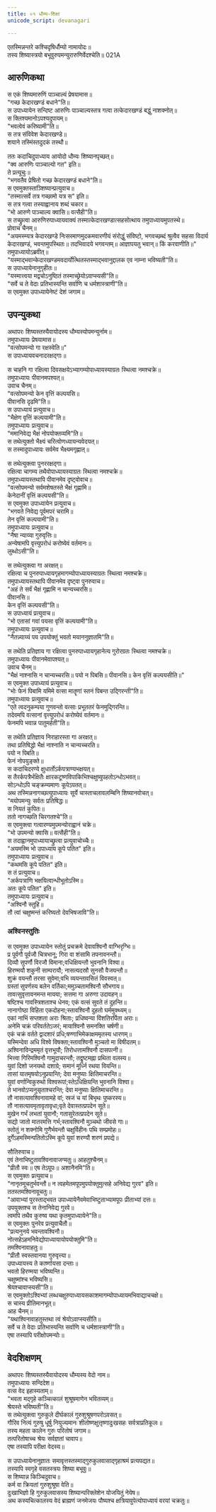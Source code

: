 ```yaml
---
title: ०१ धौम्य-शिक्षा
unicode_script: devanagari

---
```

एतस्मिन्नन्तरे कश्चिदृषिर्धौम्यो नामायोदः॥  
तस्य शिष्यास्त्रयो बभूवुरुपमन्युरारुणिर्वेदश्चेति॥  	021A  

## आरुणिकथा
स एकं शिष्यमारुणिं पाञ्चाल्यं प्रेषयामास॥  
"गच्छ केदारखण्डं बधाने"ति॥  
स उपाध्यायेन सन्दिष्ट आरुणिः पाञ्चाल्यस्तत्र गत्वा तत्केदारखण्डं बद्धुं नाशक्नोत्॥  
स क्लिश्यमानोऽपश्यदुपायम्॥  
"भवत्वेवं करिष्यामी"ति॥  
स तत्र संविवेश केदारखण्डे॥  
शयाने तस्मिंस्तदुदकं तस्थौ॥  

ततः कदाचिदुपाध्याय आयोदो धौम्यः शिष्यानपृच्छत्॥  
"क्व आरुणिः पाञ्चाल्यो गत" इति॥  
ते प्रत्यूचुः॥  
"भगवतैव प्रेषितो गच्छ केदारखण्डं बधाने"ति॥  
स एवमुक्तस्ताञ्शिष्यान्प्रत्युवाच॥  
"तस्मात्सर्वे तत्र गच्छामो यत्र स" इति॥  
स तत्र गत्वा तस्याह्वानाय शब्दं चकार॥  
"भो आरुणे पाञ्चाल्य क्वासि॥ वत्सैही"ति॥  
स तच्छ्रुत्वा आरुणिरुपाध्यायवाक्यं तस्मात्केदारखण्डात्सहसोत्थाय तमुपाध्यायमुपतस्थे॥  
प्रोवाच चैनम्॥  
"अयमस्म्यत्र केदारखण्डे निःसरमाणमुदकमवारणीयं संरोद्धुं संविष्टो, भगवच्छब्दं श्रुत्वैव सहसा विदार्य केदारखण्डं, भवन्तमुपस्थितः॥ तदभिवादये भगवन्तम्॥ आज्ञापयतु भवान्॥ किं करवाणीति॥"  
तमुपाध्यायोऽब्रवीत्॥  
"यस्माद्भवान्केदारखण्डमवदार्योत्थितस्तस्माद्भवानुद्दालक एव नाम्ना भविष्यती"ति॥  
स उपाध्यायेनानुगृहीतः॥  
"यस्मात्त्वया मद्वचोऽनुष्ठितं तस्माच्छ्रेयोऽवाप्स्यसी"ति॥  
"सर्वे च ते वेदाः प्रतिभास्यन्ति सर्वाणि च धर्मशास्त्राणी"ति॥  
स एवमुक्त उपाध्यायेनेष्टं देशं जगाम॥  

## उपन्युकथा
अथापरः शिष्यस्तस्यैवायोदस्य धौम्यस्योपमन्युर्नाम॥  
तमुपाध्यायः प्रेषयामास॥  
"वत्सोपमन्यो गा रक्षस्वेति॥"  
स उपाध्यायवचनादरक्षद्गाः॥  

स चाहनि गा रक्षित्वा दिवसक्षयेऽभ्यागम्योपाध्यायस्याग्रतः स्थित्वा नमश्चक्रे॥  
तमुपाध्यायः पीवानमपश्यत्॥  
उवाच चैनम्॥  
"वत्सोपमन्यो केन वृत्तिं कल्पयसि॥  
पीवानसि दृढमि"ति॥  
स उपाध्यायं प्रत्युवाच॥  
"भैक्षेण वृत्तिं कल्पयामी"ति॥  
तमुपाध्यायः प्रत्युवाच॥  
"ममानिवेद्य भैक्षं नोपयोक्तव्यमि"ति॥  
स तथेत्युक्तो भैक्ष्यं चरित्वोणध्यायन्यवेदयत्॥  
स तस्मादुपाध्यायः सर्वमेव भैक्ष्यमगृह्णात्॥  

स तथेत्युक्त्वा पुनररक्षद्गाः॥  
रक्षित्वा चागम्य तथैवोपाध्यायस्याग्रतः स्थित्वा नमश्चक्रे॥  
तमुपाध्यायस्तथापि पीवानमेव दृष्ट्वोवाच॥  
"वत्सोपमन्यो सर्वमशेषतस्ते भैक्षं गृह्णामि॥  
केनेदानीं वृत्तिं कल्पयसी"ति॥  
स एवमुक्त उपाध्यायेन प्रत्युवाच॥  
"भगवते निवेद्य पूर्वमपरं चरामि॥  
तेन वृत्तिं कल्पयामी"ति॥  
तमुपाध्यायः प्रत्युवाच॥  
"नैषा न्याय्या गुरुवृत्तिः॥  
अन्येषामपि वृत्त्युपरोधं करोष्येवं वर्तमानः॥  
लुब्धोऽसी"ति॥  

स तथेत्युक्त्वा गा अरक्षत्॥  
रक्षित्वा च पुनरुपाध्यायगृहमागम्योपाध्यायस्याग्रतः स्थित्वा नमश्चक्रे॥  
तमुपाध्यायस्तथापि पीवानमेव दृष्ट्वा पुनरुवाच॥  
"अहं ते सर्वं भैक्षं गृह्णामि न चान्यच्चरसि॥  
पीवानसि॥  
केन वृत्तिं कल्पयसी"ति॥  
स उपाध्यायं प्रत्युवाच॥  
"भो एतासां गवां पयसा वृत्तिं कल्पयामी"ति॥  
तमुपाध्यायः प्रत्युवाच॥  
"नैतन्न्याय्यं पय उपयोक्तुं भवतो मयाननुज्ञातमि"ति॥  

स तथेति प्रतिज्ञाय गा रक्षित्वा पुनरुपाध्यायगृहानेत्य गुरोरग्रतः स्थित्वा नमश्चक्रे॥  
तमुपाध्यायः पीवानमेवापश्यत्॥  
उवाच चैनम्॥  
"भैक्षं नाश्नासि न चान्यच्चरसि॥ पयो न पिबसि॥ पीवानसि॥ केन वृत्तिं कल्पयसीति॥"  
स एवमुक्त उपाध्यायं प्रत्युवाच॥  
"भोः फेनं पिबामि यमिमे वत्सा मातॄणां स्तनं पिबन्त उद्गिरन्ती"ति॥  
तमुपाध्यायः प्रत्युवाच॥  
"एते त्वदनुकम्पया गुणवन्तो वत्साः प्रभूततरं फेनमुद्गिरन्ति॥  
तदेवमपि वत्सानां वृत्त्युपरोधं करोष्येवं वर्तमानः॥  
फेनमपि भवान्न पातुमर्हती"ति॥  

स तथेति प्रतिज्ञाय निराहारस्ता गा अरक्षत्॥  
तथा प्रतिषिद्धो भैक्षं नाश्नाति न चान्यच्चरति॥  
पयो न पिबति॥  
फेनं नोपयुङ्क्ते॥  
स कदाचिदरण्ये क्षुधार्तोऽर्कपत्राण्यभक्षयत्॥  
स तैरर्कपत्रैर्भक्षितैः क्षारकटूष्णविपाकिभिश्चक्षुष्युपहतोऽन्धोऽभवत्॥  
सोऽन्धोऽपि चङ्क्रम्यमाणः कूपेऽपतत्॥  
अथ तस्मिन्ननागच्छत्युपाध्यायः सूर्ये चास्ताचलावलम्बिनि शिष्यानवोचत्॥  
"मयोपमन्युः सर्वतः प्रतिषिद्धः॥  
स नियतं कुपितः॥  
ततो नागच्छति चिरगतश्चे"ति॥  
स एवमुक्त्वा गत्वारण्यमुपमन्योराह्वानं चक्रे॥  
"भो उपमन्यो क्वासि॥ वत्सैही"ति॥  
स तदाह्वानमुपाध्यायाच्छ्रुत्वा प्रत्युवाचोच्चैः॥  
"अयमस्मि भो उपाध्याय कूपे पतित" इति॥  
तमुपाध्यायः प्रत्युवाच॥  
"कथमसि कूपे पतित" इति॥  
स तं प्रत्युवाच॥  
"अर्कपत्राणि भक्षयित्वान्धीभूतोऽस्मि॥  
अतः कूपे पतित" इति॥  
तमुपाध्यायः प्रत्युवाच॥  
"अश्विनौ स्तुहि॥  
तौ त्वां चक्षुष्मन्तं करिष्यतो देवभिषजावि"ति॥  

### अश्विनस्तुतिः
स एवमुक्त उपाध्यायेन स्तोतुं प्रचक्रमे देवावश्विनौ वाग्भिरृग्भिः॥  
प्र पूर्वगौ पूर्वजौ चित्रभानू; गिरा वा शंसामि तपनावनन्तौ॥  
दिव्यौ सुपर्णौ विरजौ विमाना;वधिक्षियन्तौ भुवनानि विश्वा॥  
हिरण्मयौ शकुनी साम्परायौ; नासत्यदस्रौ सुनसौ वैजयन्तौ॥  
शुक्रं वयन्तौ तरसा सुवेमा;वभि व्ययन्तावसितं विवस्वत्॥  
ग्रस्तां सुपर्णस्य बलेन वर्तिका;ममुञ्चतामश्विनौ सौभगाय॥  
तावत्सुवृत्तावनमन्त मायया; सत्तमा गा अरुणा उदावहन्॥  
षष्टिश्च गावस्त्रिशताश्च धेनव; एकं वत्सं सुवते तं दुहन्ति॥  
नानागोष्ठा विहिता एकदोहना;स्तावश्विनौ दुहतो घर्ममुक्थ्यम्॥  
एकां नाभिं सप्तशता अराः श्रिताः; प्रधिष्वन्या विंशतिरर्पिता अराः॥  
अनेमि चक्रं परिवर्ततेऽजरं; मायाश्विनौ समनक्ति चर्षणी॥  
एकं चक्रं वर्तते द्वादशारं प्रधि;षण्णाभिमेकाक्षममृतस्य धारणम्॥  
यस्मिन्देवा अधि विश्वे विषक्ता;स्तावश्विनौ मुञ्चतो मा विषीदतम्॥  
अश्विनाविन्द्रममृतं वृत्तभूयौ; तिरोधत्तामश्विनौ दासपत्नी॥  
भित्त्वा गिरिमश्विनौ गामुदाचरन्तौ; तद्वृष्टमह्ना प्रथिता वलस्य॥  
युवां दिशो जनयथो दशाग्रे; समानं मूर्ध्नि रथया वियन्ति॥  
तासां यातमृषयोऽनुप्रयान्ति; देवा मनुष्याः क्षितिमाचरन्ति॥  
युवां वर्णान्विकुरुथो विश्वरूपां;स्तेऽधिक्षियन्ति भुवनानि विश्वा॥  
ते भानवोऽप्यनुसृताश्चरन्ति; देवा मनुष्याः क्षितिमाचरन्ति॥  
तौ नासत्यावश्विनावामहे वां; स्रजं च यां बिभृथः पुष्करस्य॥  
तौ नासत्यावमृतावृतावृधा;वृते देवास्तत्प्रपदेन सूते॥  
मुखेन गर्भं लभतां युवानौ; गतासुरेतत्प्रपदेन सूते॥  
सद्यो जातो मातरमत्ति गर्भ;स्तावश्विनौ मुञ्चथो जीवसे गाः॥  
स्तोतुं न शक्नोमि गुणैर्भवन्तौ चक्षुर्विहीनः पथि सम्प्रमोहः॥  
दुर्गेऽहमस्मिन्पतितोऽस्मि कूपे युवां शरण्यौ शरणं प्रपद्ये॥  

सौतिरुवाच॥  
एवं तेनाभिष्टुतावश्विनावाजग्मतुः॥ आहतुश्चैनम्॥  
"प्रीतौ स्वः॥ एष तेऽपूपः॥ अशानैनमि"ति॥  
स एवमुक्तः प्रत्युवाच॥  
"नानृतमूचतुर्भवन्तौ॥ न त्वहमेतमपूपमुपयोक्तुमुत्सहे अनिवेद्य गुरव" इति॥  
ततस्तमश्विनावूचतुः॥  
"आवाभ्यां पुरस्ताद्भवत उपाध्यायेनैवमेवाभिष्टुताभ्यामपूपः प्रीताभ्यां दत्तः॥  
उपयुक्तश्च स तेनानिवेद्य गुरवे॥  
त्वमपि तथैव कुरुष्व यथा कृतमुपाध्यायेने"ति॥  
स एवमुक्तः पुनरेव प्रत्युवाचैतौ॥  
"प्रत्यनुनये भवन्तावश्विनौ॥  
नोत्सहेऽहमनिवेद्योपाध्यायायोपयोक्तुमि"ति॥  
तमश्विनावाहतुः॥  
"प्रीतौ स्वस्तवानया गुरुवृत्त्या॥  
उपाध्यायस्य ते कार्ष्णायसा दन्ताः॥  
भवतो हिरण्मया भविष्यन्ति॥  
चक्षुष्मांश्च भविष्यसि॥  
श्रेयश्चावाप्स्यसी"ति॥  
स एवमुक्तोऽश्विभ्यां लब्धचक्षुरुपाध्यायसकाशमागम्योपाध्यायमभिवाद्याचचक्षे॥  
स चास्य प्रीतिमानभूत्॥  
आह चैनम्॥  
"यथाश्विनावाहतुस्तथा त्वं श्रेयोऽवाप्स्यसीति॥  
सर्वे च ते वेदाः प्रतिभास्यन्ति सर्वाणि च धर्मशास्त्राणी"ति॥  
एषा तस्यापि परीक्षोपमन्योः॥  

## वेदशिक्षणम्
अथापरः शिष्यस्तस्यैवायोदस्य धौम्यस्य वेदो नाम॥  
तमुपाध्यायः सन्दिदेश॥  
वत्स वेद इहास्यताम्॥  
"भवता मद्गृहे कञ्चित्कालं शुश्रूषमाणेन भवितव्यम्॥  
श्रेयस्ते भविष्यती"ति॥  
स तथेत्युक्त्वा गुरुकुले दीर्घकालं गुरुशुश्रूषणपरोऽवसत्॥  
गौरिव नित्यं गुरुषु धूर्षु नियुज्यमानः शीतोष्णक्षुत्तृष्णादुःखसहः सर्वत्राप्रतिकूलः॥  
तस्य महता कालेन गुरुः परितोषं जगाम॥  
तत्परितोषाच्च श्रेयः सर्वज्ञतां चावाप॥  
एषा तस्यापि परीक्षा वेदस्य॥  

स उपाध्यायेनानुज्ञातः समावृत्तस्तस्माद्गुरुकुलवासाद्गृहाश्रमं प्रत्यपद्यत॥  
तस्यापि स्वगृहे वसतस्त्रयः शिष्या बभूवुः॥  
स शिष्यान्न किञ्चिदुवाच॥  
कर्म वा क्रियतां गुरुशुश्रूषा वेति॥  
दुःखाभिज्ञो हि गुरुकुलवासस्य शिष्यान्परिक्लेशेन योजयितुं नेयेष॥  
अथ कस्यचित्कालस्य वेदं ब्राह्मणं जनमेजयः पौष्यश्च क्षत्रियावुपेत्योपाध्यायं वरयां चक्रतुः॥  